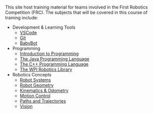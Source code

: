 This site host training material for teams involved in the First Robotics Competition (FRC). The subjects that will be covered in this course of training include:

- Development & Learning Tools
  - [VSCode](Tools/VSCode.md)
  - [Git](Tools/git.md)
  - [BabyBot](Tools/trainingRobot.md)
- Programming
  - [Introduction to Programming](Languages/Intro/intro.md)
  - [The Java Programming Language](Languages/Java/intro.md)
  - [The C++ Programming Language](Languages/CPP/intro.md)
  - [The WPI Robotics Library](Languages/WPILib/wpilib.md)
- Robotics Concepts
  - [Robot Systems](Concepts/RobotSystem/index.md)
  - [Robot Geometry](Concepts/Geometry/intro.md)
  - [Kinematics & Odometry](Concepts/Kinematics/intro.md)
  - [Motion Control](Concepts/Motion/intro.md)
  - [Paths and Trajectories](Concepts/Trajectory/intro.md)
  - [Vision](Concepts/Vision/intro.md)


